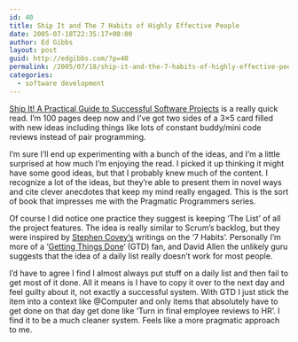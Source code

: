 ```yaml
---
id: 40
title: Ship It and The 7 Habits of Highly Effective People
date: 2005-07-18T22:35:17+00:00
author: Ed Gibbs
layout: post
guid: http://edgibbs.com/?p=40
permalink: /2005/07/18/ship-it-and-the-7-habits-of-highly-effective-people/
categories:
  - software development
---
```

[Ship It! A Practical Guide to Successful Software Projects](http://www.oreilly.com/catalog/0974514047/) is a really quick read. I&#8217;m 100 pages deep now and I&#8217;ve got two sides of a 3&#215;5 card filled with new ideas including things like lots of constant buddy/mini code reviews instead of pair programming.

I&#8217;m sure I&#8217;ll end up experimenting with a bunch of the ideas, and I&#8217;m a little surprised at how much I&#8217;m enjoying the read. I picked it up thinking it might have some good ideas, but that I probably knew much of the content. I recognize a lot of the ideas, but they&#8217;re able to present them in novel ways and cite clever anecdotes that keep my mind really engaged. This is the sort of book that impresses me with the Pragmatic Programmers series.

Of course I did notice one practice they suggest is keeping &#8216;The List&#8217; of all the project features. The idea is really similar to Scrum&#8217;s backlog, but they were inspired by [Stephen Covey&#8217;s](http://www.amazon.com/exec/obidos/tg/detail/-/0671708635/ref=pd_sxp_f/102-7215089-2784157?v=glance&s=books) writings on the &#8216;7 Habits&#8217;. Personally I&#8217;m more of a &#8216;[Getting Things Done](http://www.davidco.com/)&#8216; (GTD) fan, and David Allen the unlikely guru suggests that the idea of a daily list really doesn&#8217;t work for most people.

I&#8217;d have to agree I find I almost always put stuff on a daily list and then fail to get most of it done. All it means is I have to copy it over to the next day and feel guilty about it, not exactly a successful system. With GTD I just stick the item into a context like @Computer and only items that absolutely have to get done on that day get done like &#8216;Turn in final employee reviews to HR&#8217;. I find it to be a much cleaner system. Feels like a more pragmatic approach to me.
